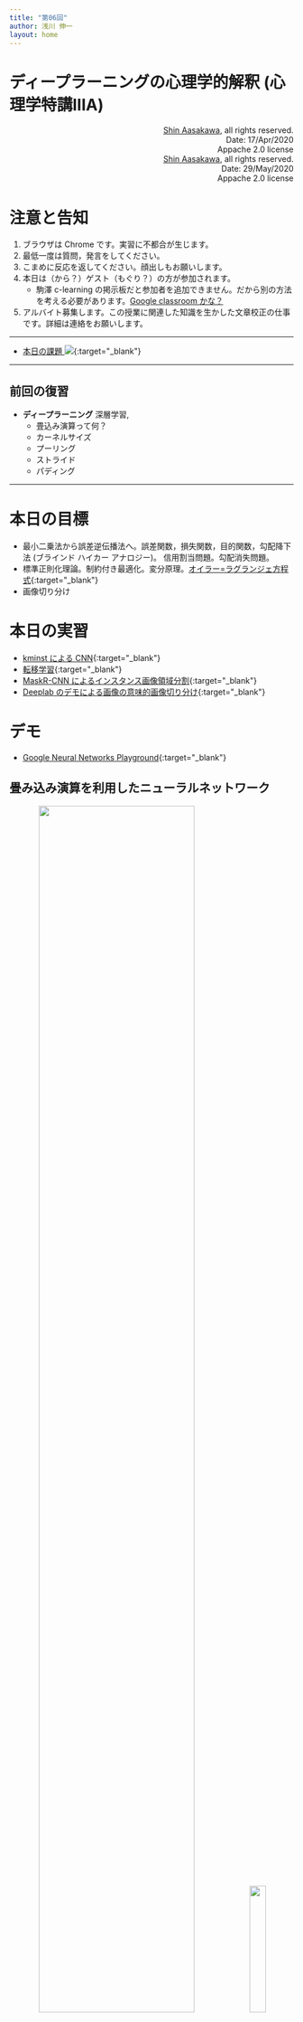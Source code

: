 ```yaml
---
title: "第06回"
author: 浅川 伸一
layout: home
---
```


# ディープラーニングの心理学的解釈 (心理学特講IIIA)

<div align='right'>
<a href='mailto:educ0233@komazawa-u.ac.jp'>Shin Aasakawa</a>, all rights reserved.<br>
Date: 17/Apr/2020<br/>
Appache 2.0 license<br/>
</div>

<!--
# [ディープラーニングの心理学的解釈 (心理学特講IIIA)](https://komazawa-deep-learning.github.io/)
-->

<div align='right'>
<a href='mailto:educ0233@komazawa-u.ac.jp'>Shin Aasakawa</a>, all rights reserved.<br>
Date: 29/May/2020<br/>
Appache 2.0 license<br/>
</div>

# 注意と告知
1. ブラウザは Chrome です。実習に不都合が生じます。
2. 最低一度は質問，発言をしてください。
3. こまめに反応を返してください。顔出しもお願いします。
4. 本日は（から？）ゲスト（もぐり？）の方が参加されます。
	- 駒澤 c-learning の掲示板だと参加者を追加できません。だから別の方法を考える必要があります。[Google classroom かな？](https://edu.google.com/products/classroom/)
5. アルバイト募集します。この授業に関連した知識を生かした文章校正の仕事です。詳細は連絡をお願いします。

---
- [本日の課題 <img src="https://raw.githubusercontent.com/komazawa-deep-learning/komazawa-deep-learning.github.io/4c5e1c665109926508b3fa505914b60b7237bf62/assets/colab_icon.svg">](https://github.com/komazawa-deep-learning/komazawa-deep-learning.github.io/blob/master/notebooks/2020_0529komazawa_homework.ipynb){:target="_blank"}

---


## 前回の復習

- **ディープラーニング** 深層学習, <!--deep learning とは **信用割当問題** credit assignment problem を回避するために **畳込み** convolution 演算(処理)を用いて多層にしたニューラルネットワークのこと-->
	- 畳込み演算って何？
	- カーネルサイズ
	- プーリング
	- ストライド
	- パディング
<!-- ハイパーパラメータとしてのカーネル(特徴)サイズ，ストライド，パディング
\[
\left[\text{畳込み}\left(\ge1\right) \rightarrow \text{プーリング}\left(\ge0\right)\right]
\times \left(\ge1\right)\rightarrow\text{全結合層}\left(\ge1\right)
\]
-->

---

# 本日の目標
- 最小二乗法から誤差逆伝播法へ。誤差関数，損失関数，目的関数，勾配降下法 (ブラインド ハイカー アナロジー)。 信用割当問題。勾配消失問題。
- 標準正則化理論。制約付き最適化。変分原理。[オイラー=ラグランジェ方程式](https://ja.wikipedia.org/wiki/%E3%82%AA%E3%82%A4%E3%83%A9%E3%83%BC%EF%BC%9D%E3%83%A9%E3%82%B0%E3%83%A9%E3%83%B3%E3%82%B8%E3%83%A5%E6%96%B9%E7%A8%8B%E5%BC%8F){:target="_blank"} 
- 画像切り分け

<!--- 画像切り分け
- ニューラルネットワーク，機械学習の分野で頻繁に用いられている性能向上のための技法を紹介
- この授業の目標は深層学習の心理学的な意味付けを考えることであるので，紹介する上記の技法は無関係のように思われる
- だがそうではないことを理解することが目的
-->

# 本日の実習

- [kminst による CNN](https://github.com/ShinAsakawa/2019komazawa/blob/master/notebooks/2019keras_kmnist_demo.ipynb){:target="_blank"}
- [転移学習](https://github.com/komazawa-deep-learning/komazawa-deep-learning.github.io/blob/master/notebooks/2020_0529transfer_learning.ipynb){:target="_blank"}
- [MaskR-CNN によるインスタンス画像領域分割](https://github.com/komazawa-deep-learning/komazawa-deep-learning.github.io/blob/master/notebooks/2020_0529Mask_R_CNN_Image_Segmentation.ipynb){:target="_blank"}
- [Deeplab のデモによる画像の意味的画像切り分け](https://github.com/komazawa-deep-learning/komazawa-deep-learning.github.io/blob/master/notebooks/2020_0529Semantic_segmantation_DeepLab_Demo.ipynb){:target="_blank"}


# デモ

- [Google Neural Networks Playground](https://playground.tensorflow.org/){:target="_blank"}

<!--
- [Scavenger hunt](https://emojiscavengerhunt.withgoogle.com/){target="_blank"}
- [https://teachablemachine.withgoogle.com/](https://teachablemachine.withgoogle.com/){target="_blank"}
- [姿勢推定デモ](https://storage.googleapis.com/tfjs-models/demos/posenet/camera.html){target="_blank"}
- [Style-based GAN](https://youtu.be/kSLJriaOumA)
- [foodly による唐揚げもりつけロボット](https://rt-net.jp/service/foodly/), [YouTube](https://youtu.be/KiT_DrDjdDE)
-->

## 畳み込み演算を利用したニューラルネットワーク

<div align="center">
<!--<img src='https://komazawa-deep-learning.github.io/assets/2012AlexNet.svg" style="width:94%">-->
<img src="https://komazawa-deep-learning.github.io/assets/Neocognitron.svg" style="width:74%">
<img src="https://komazawa-deep-learning.github.io/assets/Fukushima.jpeg" style="width:24%"><br>
ネオコグニトロンの概略図(Fukushima, 1979)<br>
</div>


## LeNet5 (LeCun, 1998)
<center>
<img src="https://komazawa-deep-learning.github.io/assets/1998LeCun_Fig2_CNN.svg" style='width:94%'><br>
LeCun (1998) より
</center>

## AlexNet (Krizensky, et al., 2012)

<center>
<img src="https://komazawa-deep-learning.github.io/assets/2012AlexNet.svg" style="width:94%"><br/>
Krzensky et al (2012) より
</center>

## GooLeNet (Inception) (Szegedy et. al, 2014)

<center>
<img src="https://komazawa-deep-learning.github.io/assets/2014Szegedy_GoogLeNet.svg" style='width:99%'><br/>
</center>

<!-- <center>
<img src='https://komazawa-deep-learning.github.io/assets/2013Uijings_Selective_Search_Fig1.svg' style='width:94%'><br>
空間ピラミッド (2015) より
</center>



<div align="center" style="width:94%">
	<img src="https://komazawa-deep-learning.github.io/assetsdmoulin_gif/full_padding_no_strides.gif" style="width:33%">
	<img src="https://komazawa-deep-learning.github.io/assetsdmoulin_gif/same_padding_no_strides_transposed.gif" style="width:33%"><br/>
	<div align="left" style="width:66%">
		左:入力層 5x5青，出力層緑，カーネルサイズ3x3, フルパディング，ストライド=1.
		右:入力層 5x5青，出力層緑，カーネルサイズ3x3, フルパディング，ストライド=1. トランスポーズド畳み込み
	</div>
	<img src="https://komazawa-deep-learning.github.io/assetsdmoulin_gif/numerical_max_pooling.gif" style="width:33%">
	<img src="https://komazawa-deep-learning.github.io/assetsdmoulin_gif/numerical_average_pooling.gif" style="width:33%"><br/>
	<div align="left" style="width:66%">
		左: 最大値プーリング。
		右: 平均値プーリング
	</div>
	<div align="left" style="width:66%">
		Dmoulin and Visin (2020) より
	</div>
	<img src="https://komazawa-deep-learning.github.io/assetsdmoulin_gif/padding_strides.gif" style="width:33%">
	<img src="https://komazawa-deep-learning.github.io/assetsdmoulin_gif/padding_strides_odd.gif" style="width:33%">
	<img src="https://komazawa-deep-learning.github.io/assetsdmoulin_gif/padding_strides_odd_transposed.gif" style="width:33%"><br/>
	<div align="left" style="width:66%">
		左: padding_strides, 中:padding_strides_odd, 右:padding_stride_transposed
	</div>
	<img src="https://komazawa-deep-learning.github.io/assetsdmoulin_gif/same_padding_no_strides.gif" style="width:33%">
	<img src="https://komazawa-deep-learning.github.io/assetsdmoulin_gif/same_padding_no_strides_transposed.gif" style="width:33%">
    <div align="left" style="width:66%">
	 右:same_padding_no_strides, 左: same_padding_no_strides_transposed
	</div>
	<img src="https://komazawa-deep-learning.github.io/assetsdmoulin_gif/arbitrary_padding_no_strides.gif" style="width:33%">
	<img src="https://komazawa-deep-learning.github.io/assetsdmoulin_gif/arbitrary_padding_no_strides_transposed.gif" style="width:33%">
    <div align="left" style="width:66%">
	 右:arbitrary padding no strides, 左: artibtrary padding no stride transposed
	</div>
</div>
-->


### イメージネットコンテスト，アレックスネットの出力にみる問題点

<div align="center" style="width:89%">
	<img src="https://komazawa-deep-learning.github.io/assets/2012AlexNetResult0.svg" style="width:33%">
	<img src="https://komazawa-deep-learning.github.io/assets/2012AlexNetResult.svg" style="width:33%">
	<div align="left" style="width:66%">
	アレックスネットの結果: 画像のすぐ下の英単語は正解ラベルを表す。Krizensky et. al (2012) Fig. 4 より。
	ピンク色は正解ラベルの確率を表す。ブルーは不正解ラベル判断確率を表している。
	チェリーが正解であるが，画像を見る限り，第一回答候補のダルマチアンを正解だと考えても問題は無いと考えられる。
</div>
</div>

### 画像切り出し

1. 物体位置
3. 物体認識 object recognition
2. 意味的切り出し semantic segmentation
4. 対象切り出し instance segmentation
5. 特徴点抽出 keypoint
6. パノプティック切り出し

<div align="center">
	<img src="https://komazawa-deep-learning.github.io/assets/2017DangHa_History_Of_Object_Recognition_ja.svg" style="width:99%"><br/>
	Dang and Ha (2017) より
</div>


# 転移学習

<div align="center" style="width:99%">
<img src="https://komazawa-deep-learning.github.io/assets/2017Li_Deeper_Broader_fig1ja.svg" style="width:84%"><br/>
</div>

<!---
- [活性化関数](../activation_functions/)
-->

<!-- 
<div align="center">
<img src='https://komazawa-deep-learning.github.io/assets2019Inception_screenshot.png' style='width:84%'><br>
<div align="left"  style="width:69%">
映画インセプションのスクリーンショット。
 
[Netflix](https://www.netflix.com/watch/70131314?trackId=14170286&tctx=3%2C0%2C9a10a321-9c1f-4396-b5df-00b5b84e6917-23965358%2C3d0e40f0-b286-48eb-afb3-2c7c501c86fc_86910893X3XX1558568676167%2C3d0e40f0-b286-48eb-afb3-2c7c501c86fc_ROOT){target="_blank"} <br/>
<https://www.netflix.com/watch/70131314?trackId=14170286&tctx=3%2C0%2C9a10a321-9c1f-4396-b5df-00b5b84e6917-23965358%2C3d0e40f0-b286-48eb-afb3-2c7c501c86fc_86910893X3XX1558568676167%2C3d0e40f0-b286-48eb-afb3-2c7c501c86fc_ROOT><br/>

『インセプション』（原題: Inception）は、クリストファー・ノーラン監督・脚本・製作による2010年のアメリカのSFアクション映画。第83回アカデミー賞では作品賞、脚本賞、撮影賞、視覚効果賞、美術賞、作曲賞、音響編集賞、録音賞の8部門にノミネートされ、撮影賞、視覚効果賞、音響編集賞、録音賞を受賞した。全米脚本家組合賞ではオリジナル脚本賞を受賞した。
[日本語ウィキペデイアより](https://ja.wikipedia.org/wiki/%E3%82%A4%E3%83%B3%E3%82%BB%E3%83%97%E3%82%B7%E3%83%A7%E3%83%B3){target="_blank"}

</div>
</div>

<div align="center" style="width:94%">
	<img src='https://komazawa-deep-learning.github.io/assetsInception3.svg' style="width:94%"></br>
	<img src='https://komazawa-deep-learning.github.io/assets2015GoogLeNet_Inception.svg' style="width:74%"></br>
	<div align="left">
Inception モジュール
</div>
</div>
 -->

<!-- 
</center>
<center>
<img src='https://komazawa-deep-learning.github.io/assets2014Cadieu_Fig3.svg' style='width:74%'>
</center>
-->

# 標準正則化理論と条件付き最適化

<div align="center" style="width:94%">
	<img src="https://komazawa-deep-learning.github.io/assets/1985Poggio_2.svg" style="width:98%">
</div>


データ $y$ から $z$ を見つけ出す不良設定問題の正則化
$$
Az = y
$$
では，正則化項 $\left\|\cdot\right\|$ の選択と汎関数の安定化項 $\left\|Pz\right\|$ が必要となる。
標準正則化理論においては，$A$ は線形演算子，ノルムは 2 次，$P$ は線形である。
2 種類の方法が適用可能である。
すなわち 
1. $\left\|Az-y\right\|\leqslant\epsilon$ を満たし，次式を最小化する $z$ を探す
$$
\left\|Pz\right\|^2
$$

2. 次式を最小化する $z$ を探す
$$
\left\|Az-y\right\|+\lambda\left\|Pz\right\|^2,
$$
ここで $\lambda$ はいわゆる正則化パラメータである。

最初の方法は，十分にデータを近似し，かつ，「基準」$\left\|Pz\right\|$ を最小化するという意味で「正則」な $z$ を探す方法である。
二番目の方法は，$\lambda$ が正則化の程度と解のデータへの近似とをコントロールする。
標準正則化理論は，最良の $\lambda$ を決定する手法を提供する。
標準正則化の手法は，上式に制約を導入することで変分原理の問題としている。
最小化するコストは物理的制約条件を満たす良い解を反映している。
すなわち，データへの近似もよく，かつ，正則化項 $\left\|Pz\right\|^2$ も小さいことを意味する。
$P$ は問題の物理的制約を表しており，2 次の変分原理であり，解空間内での唯一解が存在する。
標準正則化手法は，不良設定問題に対して注意深い分析が必要であることを注記しておく。
ノルム $\left\|\cdot\right\|$，正則化関数 $\left\|Pz\right\|$, および，汎関数空間の選択は数学的性質と，物理的説得性を有する必要がある。
これらにより，正しい正則化の詳細条件が定まる。

変分原理は物理学，経済学，工学，で幅広く用いられている。例えば物理学における基本法則は変分原理を用いて，
エネルギーやラグランジェ関数を用いて簡潔に表現されている。

<!--
- [上を訳してみました。github.io だと数式が表示されない場合があるため colab にしています](https://github.com/komazawa-deep-learning/komazawa-deep-learning.github.io/blob/master/notebooks/2020_0529Poggios_standard_regularization_translation.ipynb){:target="_blank"}
-->

<div align="center" style="width:94%">
<img src="https://komazawa-deep-learning.github.io/assets/1985Poggio_1.svg" style="width:44%">
<img src="https://komazawa-deep-learning.github.io/assets/1985Poggio_3math.svg" style="width:44%">
<!-- <div align="left" sytle="width:49%">
1. Edge detection
1. Spatio-temporal interpolation and approximation
1. Computation of optical flow
1. Computation of lightness and albedo
1. Shape from contours
1. Shape from texture
1. Shape from shading
1. Binocular stereo matching
1. Structure from motion
1. Structure from stereo
1. Surface reconstruction
1. Computation of surface colour
</div>
-->
</div>

<!--
The regularization of the ill-posed problem of finding $z$ from
the 'data' $y$

\begin{equation}
Az=y \;\;\;\;\;\;\;\;\;\;(1)
\end{equation}

requires the choice of norms $||\cdot||$ and of a stabilizing functional
$|Pz|$.  In standard regularization theory, $A$ is a linear operator, the
norms are quadratic and $P$ is linear.  Two methods that can be applied
are: (1) among $z$ that satisfy $|Az-y|<\epsilon$ find $z$ that minimizes
$\epsilon$ depends on the estimated measurement errors and is zero if the
data are noiseless

\begin{equation}
|Pz|^{2} \;\;\;\;\;\;\;\;\;\;(2)
\end{equation}

p(2) find $z$ minimizes

\begin{equation}
|Az-y|^2+\lambda|Pz|^2 \;\;\;\;\;\;\;\;\;\;(3)
\end{equation}

where $\lambda$ is a so-call regualarization parameter.

- Bridging the Gaps Between Residual Learning, Recurrent Neural Networks and Visual Cortex by Qianli Liao and Tomaso Poggio は注目すべき？ 
- ResNet の解釈

- Hinton, Deep Learning, (Rumelhart backprop also) は Sutton の Bitter lesson の具現化である。end-to-end 一気通貫学習は，特徴抽出(特徴分析)，表現学習(内部表象)，分類器(意思決定)を含む。
-->

<!--
Roe et. al (1992) Visual Projections Routed to the Auditory Pathway in Ferrets: Receptive Fields of Visual Neurons in Primary Auditory Cortex
-->

<!-- How does cortex that normally processes inputs from one sensory
modality respond when provided with input from a different modality? We
have addressed such a question with an experimental preparation in which
retinal input is routed to the auditory pathway in ferrets. Following
neonatal surgical manipulations, a specific population of retinal ganglion
cells is induced to innervate the auditory thalamus and provides visual
input to cells in auditory cortex (Sur et al., 1988).  We have now examined
in detail the visual response properties of single cells in primary
auditory cortex (A 1) of these rewired animals and compared the responses
to those in primary visual cortex (V1) of normal animals. Cells in A 1 of
rewired animals differed from cells in normal V1: they exhibited larger
receptive field sizes and poorer visual responsivity, and responded with
longer latencies to electrical stimulation of their inputs. However,
striking similarities were also found. Like cells in normal V1, A 1 cells
in rewired animals exhibited orientation and direction selectivity and had
simple and complex receptive field organizations. Furthermore, the degree
of orientation and directional selectivity as well as the proportions of
simple, complex, and nonoriented cells found in A1 and V1 were very
similar. These results have significant implications for possible
commonalities in intracortical processing circuits between sensory
cortices, and for the role of inputs in specifying intracortical circuitry.

あるモダリティからの入力を通常処理する皮質は、異なるモダリティからの入力を与えられたときにどのように反応するのだろうか？網膜入力が西洋イタチ，フェレットの聴覚経路にルーティングされる実験でそのような状況を作り出した。新生児外科手術に続いて、網膜神経節細胞の特定の集団が聴覚視床を神経支配するように誘導し、聴覚皮質の細胞に視覚的な入力を提供した（Sur et al 1988）。
今回、これらの再配線された動物の一次聴覚皮質（A1）における単細胞の視覚反応特性を詳細に調べ、正常な動物の一次視覚皮質（V1）におけるそれらとの反応を比較した。
再配線された動物の A1 細胞は、正常な V1 細胞とは異なっていた：それらはより大きい受容野の大きさと劣った視覚的反応性を示し、入力電気刺激に対してより長い潜時で反応した。
だが、驚くほどの類似点も見つかった。正常な V1 の細胞と同様、再配線された動物の A1 細胞は、方向選択性と方位選択性を示し、単純型，複雑型の受容野組織を有していた。
さらに、方位選択性および方向選択性、ならびに A1および V1 に見られる単純、複雑、および無配向のセルの割合は非常に類似していた。
これらの結果は、皮質内処理回路における知覚皮質間の可能な共通性、および皮質内回路の指定における入力の役割に対して重要な意味を持つ。
-->

<!--
- Metin and Frost (1988) Visual responses of neurons in somatosensory cortex of hamsters with experimentally induced retinal projections to somatosensory thalamus
-->

<!--
These experiments investigate the capacity of thalamic and cortical
structures in a sensory system to proces..  information of a modality
normally associated with another system. Retinal ganglion ceUs in newborn
Syrian hamsters were made to project permanently to the main thalamic
somatosensory (ventrobasal) nucleus. When the animals were adults, single
unit recordings were made in the somatosensory cortices, the principal
targets of the ventrobasal nucleus. The somatosensory neurons responded to
visual stimulation of distinct receptive fields, and their response
properties resembled, in several characteristic features, those of normal
visual cortical neurons. In the visual cortex of normal animals and the
somatosensory cortex of operated animals, the same functional categories of
neurons occurred in similar proportions, and the neurons' selectivity for
the orientation or direction of movement of visual stimuli was
comparable. These results suggest that thalamic nuclei or cortical areas at
corresponding levels in the visual and somatosensory pathways perform
similar transformations on their inputs.

実験で視床と皮質の能力を調べた。モダリティの情報を処理するための感覚システムの構造
通常は他のシステムと関連付けられています。
新生児シリアンハムスターの網膜神経節細胞は、主に視床の体性感覚（腹側基底核）核に永久的に突出するように作られた。
動物が成体のときは、腹側基底核の主な標的である体性感覚皮質において単一単位の記録が行われた。
体性感覚ニューロンは、異なる受容野の視覚刺激に応答し、そしてそれらの応答特性は、いくつかの特徴的な特徴において、正常な視覚皮質ニューロンのそれらに似ていた。
正常な動物の視覚皮質および手術された動物の体性感覚皮質において、同じ機能範疇のニューロンが同様の割合で生じ、そしてニューロンの選択性は
視覚刺激の運動の方向または方向は
同程度の。
これらの結果は、視経路および体性感覚経路における対応するレベルの視床核または皮質領域がそれらの入力に対して同様の変換を実行することを示唆している。
-->
